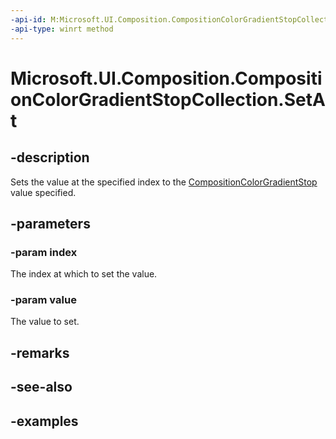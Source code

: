 ```yaml
---
-api-id: M:Microsoft.UI.Composition.CompositionColorGradientStopCollection.SetAt(System.UInt32,Microsoft.UI.Composition.CompositionColorGradientStop)
-api-type: winrt method
---
```


<!-- Method syntax.
public void CompositionColorGradientStopCollection.SetAt(UInt32 index, CompositionColorGradientStop value)
-->

# Microsoft.UI.Composition.CompositionColorGradientStopCollection.SetAt

## -description

Sets the value at the specified index to the [CompositionColorGradientStop](compositioncolorgradientstop.md) value specified.

## -parameters
### -param index

The index at which to set the value.

### -param value

The value to set.

## -remarks

## -see-also

## -examples

